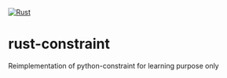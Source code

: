 [![Rust](https://github.com/codeOverFlow/rust-constraint/actions/workflows/rust.yml/badge.svg?branch=main)](https://github.com/codeOverFlow/rust-constraint/actions/workflows/rust.yml)

# rust-constraint
Reimplementation of python-constraint for learning purpose only
